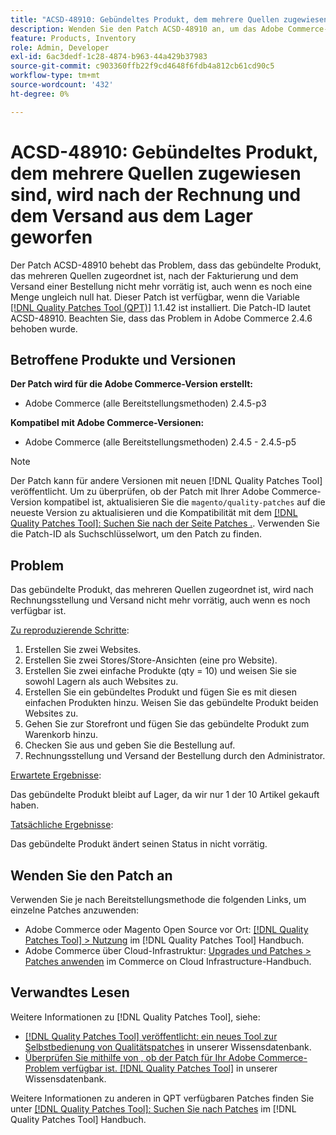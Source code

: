 ```yaml
---
title: "ACSD-48910: Gebündeltes Produkt, dem mehrere Quellen zugewiesen sind, wird nach Rechnung und Versand aus dem Lager genommen."
description: Wenden Sie den Patch ACSD-48910 an, um das Adobe Commerce-Problem zu beheben, bei dem das gebündelte Produkt, das mehreren Quellen zugeordnet ist, nach dem Fakturieren und Versand einer Bestellung nicht mehr vorrätig ist, selbst wenn die Menge noch immer nicht null ist.
feature: Products, Inventory
role: Admin, Developer
exl-id: 6ac3dedf-1c28-4874-b963-44a429b37983
source-git-commit: c903360ffb22f9cd4648f6fdb4a812cb61cd90c5
workflow-type: tm+mt
source-wordcount: '432'
ht-degree: 0%

---
```


# ACSD-48910: Gebündeltes Produkt, dem mehrere Quellen zugewiesen sind, wird nach der Rechnung und dem Versand aus dem Lager geworfen

Der Patch ACSD-48910 behebt das Problem, dass das gebündelte Produkt, das mehreren Quellen zugeordnet ist, nach der Fakturierung und dem Versand einer Bestellung nicht mehr vorrätig ist, auch wenn es noch eine Menge ungleich null hat. Dieser Patch ist verfügbar, wenn die Variable [[!DNL Quality Patches Tool (QPT)]](/help/announcements/adobe-commerce-announcements/magento-quality-patches-released-new-tool-to-self-serve-quality-patches.md) 1.1.42 ist installiert. Die Patch-ID lautet ACSD-48910. Beachten Sie, dass das Problem in Adobe Commerce 2.4.6 behoben wurde.

## Betroffene Produkte und Versionen

**Der Patch wird für die Adobe Commerce-Version erstellt:**

* Adobe Commerce (alle Bereitstellungsmethoden) 2.4.5-p3

**Kompatibel mit Adobe Commerce-Versionen:**

* Adobe Commerce (alle Bereitstellungsmethoden) 2.4.5 - 2.4.5-p5

>[!NOTE]
>
>Der Patch kann für andere Versionen mit neuen [!DNL Quality Patches Tool] veröffentlicht. Um zu überprüfen, ob der Patch mit Ihrer Adobe Commerce-Version kompatibel ist, aktualisieren Sie die `magento/quality-patches` auf die neueste Version zu aktualisieren und die Kompatibilität mit dem [[!DNL Quality Patches Tool]: Suchen Sie nach der Seite Patches .](https://experienceleague.adobe.com/tools/commerce-quality-patches/index.html). Verwenden Sie die Patch-ID als Suchschlüsselwort, um den Patch zu finden.

## Problem

Das gebündelte Produkt, das mehreren Quellen zugeordnet ist, wird nach Rechnungsstellung und Versand nicht mehr vorrätig, auch wenn es noch verfügbar ist.

<u>Zu reproduzierende Schritte</u>:

1. Erstellen Sie zwei Websites.
1. Erstellen Sie zwei Stores/Store-Ansichten (eine pro Website).
1. Erstellen Sie zwei einfache Produkte (qty = 10) und weisen Sie sie sowohl Lagern als auch Websites zu.
1. Erstellen Sie ein gebündeltes Produkt und fügen Sie es mit diesen einfachen Produkten hinzu. Weisen Sie das gebündelte Produkt beiden Websites zu.
1. Gehen Sie zur Storefront und fügen Sie das gebündelte Produkt zum Warenkorb hinzu.
1. Checken Sie aus und geben Sie die Bestellung auf.
1. Rechnungsstellung und Versand der Bestellung durch den Administrator.

<u>Erwartete Ergebnisse</u>:

Das gebündelte Produkt bleibt auf Lager, da wir nur 1 der 10 Artikel gekauft haben.

<u>Tatsächliche Ergebnisse</u>:

Das gebündelte Produkt ändert seinen Status in nicht vorrätig.

## Wenden Sie den Patch an

Verwenden Sie je nach Bereitstellungsmethode die folgenden Links, um einzelne Patches anzuwenden:

* Adobe Commerce oder Magento Open Source vor Ort: [[!DNL Quality Patches Tool] > Nutzung](https://experienceleague.adobe.com/docs/commerce-operations/tools/quality-patches-tool/usage.html) im [!DNL Quality Patches Tool] Handbuch.
* Adobe Commerce über Cloud-Infrastruktur: [Upgrades und Patches > Patches anwenden](https://experienceleague.adobe.com/docs/commerce-cloud-service/user-guide/develop/upgrade/apply-patches.html) im Commerce on Cloud Infrastructure-Handbuch.

## Verwandtes Lesen

Weitere Informationen zu [!DNL Quality Patches Tool], siehe:

* [[!DNL Quality Patches Tool] veröffentlicht: ein neues Tool zur Selbstbedienung von Qualitätspatches](/help/announcements/adobe-commerce-announcements/magento-quality-patches-released-new-tool-to-self-serve-quality-patches.md) in unserer Wissensdatenbank.
* [Überprüfen Sie mithilfe von , ob der Patch für Ihr Adobe Commerce-Problem verfügbar ist. [!DNL Quality Patches Tool]](/help/support-tools/patches-available-in-qpt-tool/check-patch-for-magento-issue-with-magento-quality-patches.md) in unserer Wissensdatenbank.

Weitere Informationen zu anderen in QPT verfügbaren Patches finden Sie unter [[!DNL Quality Patches Tool]: Suchen Sie nach Patches](https://experienceleague.adobe.com/tools/commerce-quality-patches/index.html) im [!DNL Quality Patches Tool] Handbuch.
